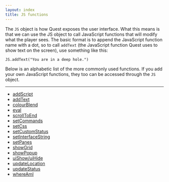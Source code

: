 ```yaml
---
layout: index
title: JS functions
---
```


The `JS` object is how Quest exposes the user interface. What this means is that we can use the JS object to call JavaScript functions that will modify what the player sees. The basic format is to append the JavaScript function name with a dot, so to call `addText` (the JavaScript function Quest uses to show text on the screen), use something like this:

```
JS.addText("You are in a deep hole.")
```

Below is an alphabetic list of the more commonly used functions. If you add your own JavaScript functions, they too can be accessed through the `JS` object.

---

-  [addScript](addscript.html)
-  [addText](addtext.html)
-  [colourBlend](colourblend.html)
-  [eval](eval.html)
-  [scrollToEnd](scrolltoend.html)
-  [setCommands](setcommands.html)
-  [setCss](setcss.html)
-  [setCustomStatus](setcustomstatus.html)
-  [setInterfaceString](setinterfacestring.html)
-  [setPanes](setpanes.html)
-  [showGrid](showgrid.html)
-  [showPopup](showpopup.html)
-  [uiShow/uiHide](uishow.html)
-  [updateLocation](updatelocation.html)
-  [updateStatus](updatestatus.html)
-  [whereAmI](whereami.html)

